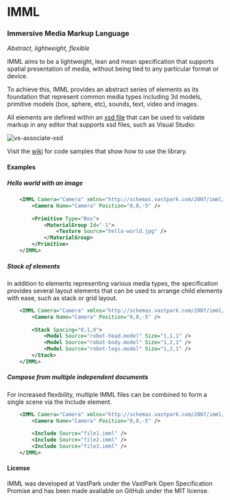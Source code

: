 IMML
====

### Immersive Media Markup Language

_Abstract, lightweight, flexible_

IMML aims to be a lightweight, lean and mean specification that supports spatial presentation of media, without being tied to any particular format or device. 

To achieve this, IMML provides an abstract series of elements as its foundation that represent common media types including 3d models, primitive models (box, sphere, etc), sounds, text, video and images.

All elements are defined within an [xsd file](src/Imml/imml.xsd) that can be used to validate markup in any editor that supports xsd files, such as Visual Studio:

![vs-associate-xsd](https://user-images.githubusercontent.com/146438/53659003-300f5d00-3c0f-11e9-904a-4d4c549887ab.gif)





Visit the [wiki](https://github.com/craigomatic/IMML/wiki) for code samples that show how to use the library.

#### Examples

##### Hello world with an image
```xml
	<IMML Camera="Camera" xmlns="http://schemas.vastpark.com/2007/imml/">
		<Camera Name="Camera" Position="0,0,-5" />
		
		<Primitive Type="Box">
			<MaterialGroup Id="-1">
				<Texture Source="hello-world.jpg" />					
			</MaterialGroup>
		</Primitive>
	</IMML>
```	
##### Stack of elements

In addition to elements representing various media types, the specification provides several layout elements that can be used to arrange child elements with ease, such as stack or grid layout.

```xml
	<IMML Camera="Camera" xmlns="http://schemas.vastpark.com/2007/imml/">
		<Camera Name="Camera" Position="0,0,-5" />
		
		<Stack Spacing="0,1,0">
			<Model Source="robot-head.model" Size="1,1,1" />
			<Model Source="robot-body.model" Size="1,2,1" />
			<Model Source="robot-legs.model" Size="1,2,1" />
		</Stack>
	</IMML>
```
##### Compose from multiple independent documents

For increased flexibility, multiple IMML files can be combined to form a single scene via the Include element.

```xml
	<IMML Camera="Camera" xmlns="http://schemas.vastpark.com/2007/imml/">
		<Camera Name="Camera" Position="0,0,-5" />
		
		<Include Source="file1.imml" />
		<Include Source="file2.imml" />
		<Include Source="file3.imml" />
	</IMML>
```

#### License

IMML was developed at VastPark under the VastPark Open Specification Promise and has been made available on GitHub under the MIT license.
